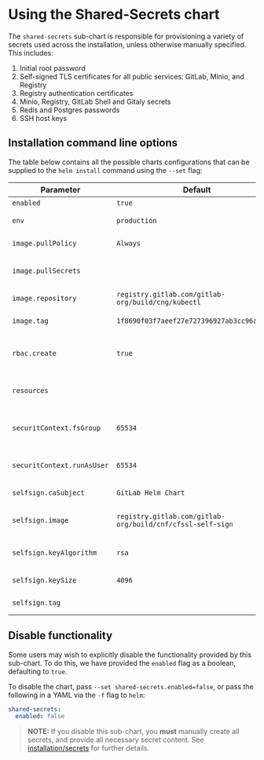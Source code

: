 # Using the Shared-Secrets chart

The `shared-secrets` sub-chart is responsible for provisioning a variety of secrets
used across the installation, unless otherwise manually specified. This includes:

1. Initial root password
1. Self-signed TLS certificates for all public services: GitLab, Minio, and Registry
1. Registry authentication certificates
1. Minio, Registry, GitLab Shell and Gitaly secrets
1. Redis and Postgres passwords
1. SSH host keys

## Installation command line options

The table below contains all the possible charts configurations that can be supplied
to the `helm install` command using the `--set` flag:

| Parameter                  | Default             | Description                         | 
| -------------------------- | ------------------- | ----------------------------------- | 
| `enabled`                  | `true`              | [See Below](#disable-functionality) | 
| `env`                      | `production`        | Rails environment                   | 
| `image.pullPolicy`         | `Always`            | Gitaly image pull policy            | 
| `image.pullSecrets`        |                     | Secrets for the image repository    | 
| `image.repository`         | `registry.gitlab.com/gitlab-org/build/cng/kubectl` | Gitaly image repository | 
| `image.tag`                | `1f8690f03f7aeef27e727396927ab3cc96ac89e7` | Gitaly image tag | 
| `rbac.create`              | `true`              | Create RBAC roles and bindings      | 
| `resources`                |                     | resource requests, limits           | 
| `securitContext.fsGroup`   | `65534`             | User ID to mount filesystems as     | 
| `securitContext.runAsUser` | `65534`             | User ID to run the container as     | 
| `selfsign.caSubject`       | `GitLab Helm Chart` | selfsign CA Subject                 | 
| `selfsign.image`           | `registry.gitlab.com/gitlab-org/build/cnf/cfssl-self-sign` | selfsign image repository | 
| `selfsign.keyAlgorithm`    | `rsa`               | selfsign cert key algorithm         | 
| `selfsign.keySize`         | `4096`              | selfsign cert key size              | 
| `selfsign.tag`             |                     | selfsign image tag                  | 

## Disable functionality

Some users may wish to explicitly disable the functionality provided by this sub-chart.
To do this, we have provided the `enabled` flag as a boolean, defaulting to `true`.

To disable the chart, pass `--set shared-secrets.enabled=false`, or pass the following
in a YAML via the `-f` flag to `helm`:

```YAML
shared-secrets:
  enabled: false
```

> **NOTE:** If you disable this sub-chart, you **must** manually create all secrets,
  and provide all necessary secret content. See [installation/secrets](../../installation/secrets.md#manual-secret-creation-optional)
  for further details.
